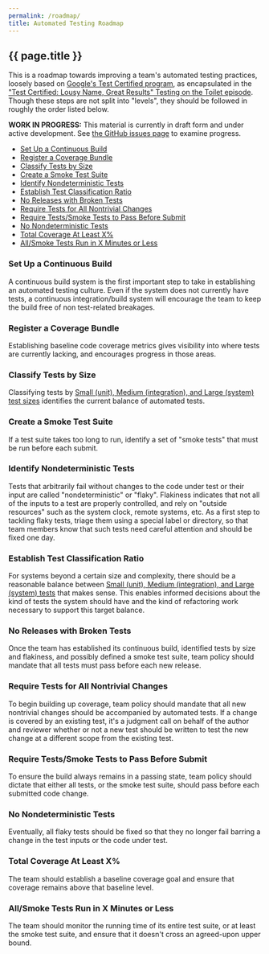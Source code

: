 ```yaml
---
permalink: /roadmap/
title: Automated Testing Roadmap
---
```

## {{ page.title }}

This is a roadmap towards improving a team's automated testing practices,
loosely based on [Google's Test Certified
program](https://mike-bland.com/2011/10/18/test-certified.html), as
encapsulated in the ["Test Certified: Lousy Name, Great Results" Testing on the
Toilet episode](https://mike-bland.com/images/tott-test-certified.jpg). Though
these steps are not split into "levels", they should be followed in roughly the
order listed below.

**WORK IN PROGRESS:** This material is currently in draft form and under
active development. See [the GitHub issues
page](https://github.com/18F/automated-testing-playbook/issues) to examine
progress.

- [Set Up a Continuous Build](#cb)
- [Register a Coverage Bundle](#coverage)
- [Classify Tests by Size](#classify)
- [Create a Smoke Test Suite](#smoke)
- [Identify Nondeterministic Tests](#mark-flaky)
- [Establish Test Classification Ratio](#ratio)
- [No Releases with Broken Tests](#releases)
- [Require Tests for All Nontrivial Changes](#require)
- [Require Tests/Smoke Tests to Pass Before Submit](#pass-before-submit)
- [No Nondeterministic Tests](#no-flaky)
- [Total Coverage At Least X%](#total-cov)
- [All/Smoke Tests Run in X Minutes or Less](#runtime)

### <a name="cb"></a>Set Up a Continuous Build

A continuous build system is the first important step to take in establishing
an automated testing culture. Even if the system does not currently have tests, 
a continuous integration/build system will encourage the team to keep the build free of non test-related breakages.

### <a name="coverage"></a>Register a Coverage Bundle

Establishing baseline code coverage metrics gives visibility into where tests
are currently lacking, and encourages progress in those areas.

### <a name="classify"></a>Classify Tests by Size

Classifying tests by [Small (unit), Medium (integration), and Large (system)
test sizes](../principles-practices-idioms/#sml) identifies the current
balance of automated tests.

### <a name="smoke"></a>Create a Smoke Test Suite

If a test suite takes too long to run, identify a set of "smoke tests" that
must be run before each submit.

### <a name="mark-flaky"></a>Identify Nondeterministic Tests

Tests that arbitrarily fail without changes to the code under test or their
input are called "nondeterministic" or "flaky". Flakiness indicates that not
all of the inputs to a test are properly controlled, and rely on "outside
resources" such as the system clock, remote systems, etc. As a first step to
tackling flaky tests, triage them using a special label or directory, so that
team members know that such tests need careful attention and should be fixed
one day.

### <a name="ratio"></a>Establish Test Classification Ratio

For systems beyond a certain size and complexity, there should be a reasonable
balance between [Small (unit), Medium (integration), and Large (system)
tests](../principles-practices-idioms/#sml) that makes sense. This enables
informed decisions about the kind of tests the system should have and the kind
of refactoring work necessary to support this target balance.

### <a name="releases"></a>No Releases with Broken Tests

Once the team has established its continuous build, identified tests by size
and flakiness, and possibly defined a smoke test suite, team policy should
mandate that all tests must pass before each new release.

### <a name="require"></a>Require Tests for All Nontrivial Changes

To begin building up coverage, team policy should mandate that all new
nontrivial changes should be accompanied by automated tests. If a change is
covered by an existing test, it's a judgment call on behalf of the author and
reviewer whether or not a new test should be written to test the new change at
a different scope from the existing test.

### <a name="pass-before-submit"></a>Require Tests/Smoke Tests to Pass Before Submit

To ensure the build always remains in a passing state, team policy should
dictate that either all tests, or the smoke test suite, should pass before
each submitted code change.

### <a name="no-flaky"></a>No Nondeterministic Tests

Eventually, all flaky tests should be fixed so that they no longer fail
barring a change in the test inputs or the code under test.

### <a name="total-cov"></a>Total Coverage At Least X%

The team should establish a baseline coverage goal and ensure that coverage
remains above that baseline level.

### <a name="runtime"></a>All/Smoke Tests Run in X Minutes or Less

The team should monitor the running time of its entire test suite, or at least
the smoke test suite, and ensure that it doesn't cross an agreed-upon upper
bound.
